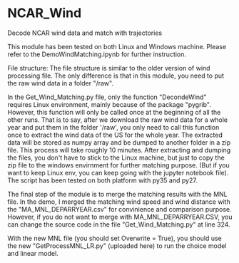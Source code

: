 # NCAR_Wind
Decode NCAR wind data and match with trajectories

This module has been tested on both Linux and Windows machine. Please refer to the DemoWindMatching.ipynb for further instruction.

File structure:
The file structure is similar to the older version of wind processing file. The only difference is that in this module, you need to put the raw wind data in a folder "/raw".

In the Get_Wind_Matching.py file, only the function "DecondeWind" requires Linux environment, mainly because of the package "pygrib". However, this function will only be called once at the beginning of all the other runs. That is to say, after we download the raw wind data for a whole year and put them in the folder '/raw', you only need to call this function once to extract the wind data of the US for the whole year. The extracted data will be stored as numpy array and be dumped to another folder in a zip file. This process will take roughly 10 minutes. After extracting and dumping the files, you don't have to stick to the Linux machine, but just to copy the zip file to the windows envirnment for further matching purpose. (But if you want to keep Linux env, you can keep going with the jupyter notebook file). The script has been tested on both platform with py35 and py27.

The final step of the module is to merge the matching results with the MNL file. In the demo, I merged the matching wind speed and wind distance with the "MA_MNL_DEPARRYEAR.csv" for convinience and comparison purpose. However, if you do not want to merge with MA_MNL_DEPARRYEAR.CSV, you can change the source code in the file "Get_Wind_Matching.py" at line 324.

With the new MNL file (you should set Overwrite = True), you should use the new "GetProcessMNL_LR.py" (uploaded here) to run the choice model and linear model.

